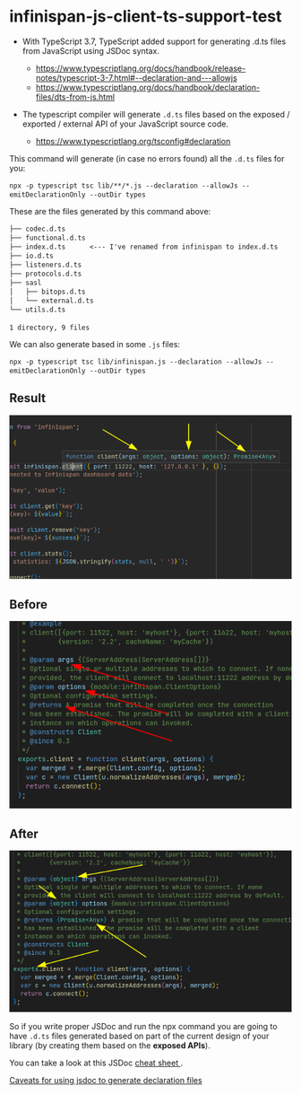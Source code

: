 # infinispan-js-client-ts-support-test


* With TypeScript 3.7, TypeScript added support for generating .d.ts files from JavaScript using JSDoc syntax.
  * https://www.typescriptlang.org/docs/handbook/release-notes/typescript-3-7.html#--declaration-and---allowjs
  * https://www.typescriptlang.org/docs/handbook/declaration-files/dts-from-js.html

* The typescript compiler will generate `.d.ts` files based on the 
exposed / exported / external API of your JavaScript source code. 
  * https://www.typescriptlang.org/tsconfig#declaration

This command will generate (in case no errors found) all the `.d.ts` files for you:

```
npx -p typescript tsc lib/**/*.js --declaration --allowJs --emitDeclarationOnly --outDir types

```

These are the files generated by this command above:

```
├── codec.d.ts
├── functional.d.ts
├── index.d.ts      <--- I've renamed from infinispan to index.d.ts
├── io.d.ts
├── listeners.d.ts
├── protocols.d.ts
├── sasl
│   ├── bitops.d.ts
│   └── external.d.ts
└── utils.d.ts

1 directory, 9 files
```

We can also generate based in some `.js` files:

```
npx -p typescript tsc lib/infinispan.js --declaration --allowJs --emitDeclarationOnly --outDir types
```

## Result

![inf01](./inf01.png)

## Before
![inf02](./inf02.png)

## After
![inf03](./inf03.png)


So if you write proper JSDoc and run the npx command you are going to have `.d.ts` files 
generated based on part of the current design of your library (by creating them based 
on the **exposed APIs**).

You can take a look at this JSDoc [cheat sheet ](https://docs.joshuatz.com/cheatsheets/js/jsdoc/).

[Caveats for using jsdoc to generate declaration files](https://docs.joshuatz.com/cheatsheets/js/jsdoc/#caveats-for-using-jsdoc-to-generate-declaration-files)

